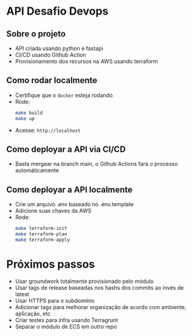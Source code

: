 # API Desafio Devops

## Sobre o projeto
- API criada usando python e fastapi
- CI/CD usando Github Action
- Provisionamento dos recursos na AWS usando terraform

## Como rodar localmente
- Certifique que o `docker` esteja rodando
- Rode:
    ```sh
    make build 
    make up
    ```
- Acesse: `http://localhost`

## Como deployar a API via CI/CD
- Basta mergear na branch main, o Github Actions fará o processo automáticamente

## Como deployar a API localmente
- Crie um arquivo .env baseado no .env.template
- Adicione suas chaves da AWS
- Rode:
    ```sh
    make terraform-init
    make terraform-plan
    make terraform-apply
    ```

# Próximos passos
- Usar groundwork totalmente provisionado pelo módulo
- Usar tags de release baseadas nos hashs dos commits ao invés de latest
- Usar HTTPS para o subdomínio
- Adicionar tags para melhorar organização de acordo com ambiente, aplicação, etc
- Criar testes para infra usando Terragrunt
- Separar o módulo de ECS em outro repo
